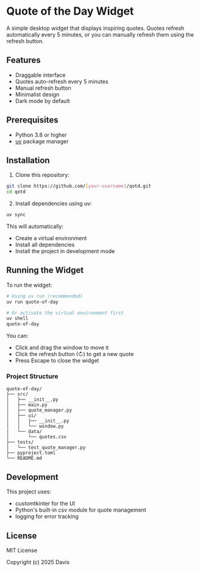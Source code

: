 # Quote of the Day Widget

A simple desktop widget that displays inspiring quotes. Quotes refresh automatically every 5 minutes, or you can manually refresh them using the refresh button.

## Features

- Draggable interface
- Quotes auto-refresh every 5 minutes
- Manual refresh button
- Minimalist design
- Dark mode by default

## Prerequisites

- Python 3.8 or higher
- [uv](https://docs.astral.sh/uv/) package manager

## Installation

1. Clone this repository:

```bash
git clone https://github.com/[your-username]/qotd.git
cd qotd
```

2. Install dependencies using uv:
```bash
uv sync
```

This will automatically:
- Create a virtual environment
- Install all dependencies
- Install the project in development mode

## Running the Widget

To run the widget:

```bash
# Using uv run (recommended)
uv run quote-of-day

# Or activate the virtual environment first
uv shell
quote-of-day
```

You can:

- Click and drag the window to move it
- Click the refresh button (↻) to get a new quote
- Press Escape to close the widget

### Project Structure

```
quote-of-day/
├── src/
│   ├── __init__.py
│   ├── main.py
│   ├── quote_manager.py
│   ├── ui/
│   │   ├── __init__.py
│   │   └── window.py
|   └── data/
│       └── quotes.csv
├── tests/
│   └── test_quote_manager.py
├── pyproject.toml
└── README.md
```

## Development

This project uses:

- customtkinter for the UI
- Python's built-in csv module for quote management
- logging for error tracking

## License

MIT License

Copyright (c) 2025 Davis
